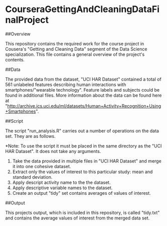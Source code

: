 # CourseraGettingAndCleaningDataFinalProject

##Overview

This repository contains the required work for the course project in Cousera's "Getting and Cleaning Data" segment of the Data Science specialization. This file contains a general overview of the project's contents.

##Data

The provided data from the dataset, "UCI HAR Dataset" contained a total of 561 unlabeled features describing human interactions with smartphones/"wearable technology". Feature labels and subjects could be found in additional files. More information about the data can be found here at "http://archive.ics.uci.edu/ml/datasets/Human+Activity+Recognition+Using+Smartphones".

##Script

The script "run_analysis.R" carries out a number of operations on the data set. They are as follows.

*Note: To use the script it must be placed in the same directory as the "UCI HAR Dataset". It does not take any arguments.

1. Take the data provided in multiple files in "UCI HAR Dataset" and merge it into one cohesive dataset.
2. Extract only the values of interest to this particular study: mean and standard deviation.
3. Apply descript activity name to the the dataset.
4. Apply descriptive variable names to the dataset.
5. Create an output "tidy" set contains averages of values of interest.

##Output

This projects output, which is included in this repository, is called "tidy.txt" and contains the average values of interest from the merged data set.
